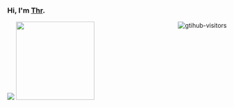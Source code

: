 
### Hi, I'm <a href="https://tangsmallrong.github.io">Thr</a>.

<a href="https://github.com/Tangsmallrong/computer-vision-in-action">
    <img align="right" src="https://komarev.com/ghpvc/?username=Tangsmallrong&label=Visitors&color=green&logo=github" alt="gtihub-visitors" />
</a>

<div >
    <img  src="https://github-readme-streak-stats.herokuapp.com/?user=Tangsmallrong&theme=blueberry-duo" />
    <img  height="180px" src="https://github-readme-stats.vercel.app/api/top-langs/?username=Tangsmallrong&layout=compact&langs_count=6" />
</div>


<!--
<div align="center"> <img height="137px" src="https://github-readme-stats.vercel.app/api?username=Tangsmallrong&show_icons=trueline_height=21" /> </div>
-->


